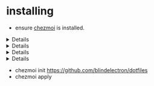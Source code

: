 # installing

* ensure [chezmoi](https://github.com/twpayne/chezmoi) is installed.

<details>
<summery>Installing on windows:</summery>
1. scoop:
```console
$ scoop install chezmoi
```
2. choco:
```console
$ choco install chezmoi
```
3. winget:
```console
$ winget install twpayne.chezmoi
```
</details>

<details>
<summery>Installing on Mac Os:</summery>
1. homebrew:
```console
$ brew install chezmoi
```
2. macports:
```console
$ port install chezmoi
```
</details>

<details>
<summery>Installing on linux:</summery>
1. alpine:
```console
$ apk add chezmoi
 ```
 2. arch:
 ```console
$ pacman -S chezmoi
 ```
 3. nix os:
 ```console
$ nix-env -i chezmoi
 ```
 4. opensuse:
 ```console
$ zypper install chezmoi
```
5. termux:
```console
$ pkg install chezmoi
```
6. void linux:
```console
$ xbps-install -S chezmoi
```
7. ubuntu/snap:
```console
$ snap install chezmoi --classic
```
</details>

<details>
<summery>Installing on FreeBSD</summery>
1. pkg:
```
$ pkg install chezmoi
```
</details>

* chezmoi init https://github.com/blindelectron/dotfiles
* chezmoi apply